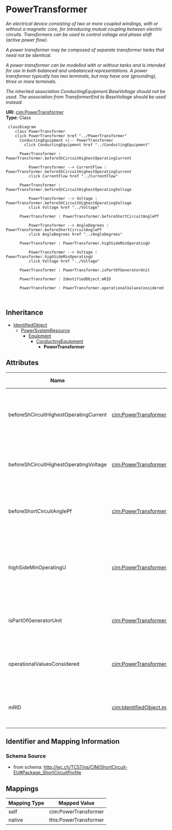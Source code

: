 # PowerTransformer


_An electrical device consisting of  two or more coupled windings, with or without a magnetic core, for introducing mutual coupling between electric circuits. Transformers can be used to control voltage and phase shift (active power flow)._

_A power transformer may be composed of separate transformer tanks that need not be identical._

_A power transformer can be modelled with or without tanks and is intended for use in both balanced and unbalanced representations.   A power transformer typically has two terminals, but may have one (grounding), three or more terminals._

_The inherited association ConductingEquipment.BaseVoltage should not be used.  The association from TransformerEnd to BaseVoltage should be used instead._





**URI**: [cim:PowerTransformer](http://iec.ch/TC57/CIM100#PowerTransformer)<br />
**Type**: Class




```mermaid
 classDiagram
    class PowerTransformer
    click PowerTransformer href "../PowerTransformer"
      ConductingEquipment <|-- PowerTransformer
        click ConductingEquipment href "../ConductingEquipment"
      
      PowerTransformer : PowerTransformer.beforeShCircuitHighestOperatingCurrent
        
          PowerTransformer --> CurrentFlow : PowerTransformer.beforeShCircuitHighestOperatingCurrent
          click CurrentFlow href "../CurrentFlow"
        
      PowerTransformer : PowerTransformer.beforeShCircuitHighestOperatingVoltage
        
          PowerTransformer --> Voltage : PowerTransformer.beforeShCircuitHighestOperatingVoltage
          click Voltage href "../Voltage"
        
      PowerTransformer : PowerTransformer.beforeShortCircuitAnglePf
        
          PowerTransformer --> AngleDegrees : PowerTransformer.beforeShortCircuitAnglePf
          click AngleDegrees href "../AngleDegrees"
        
      PowerTransformer : PowerTransformer.highSideMinOperatingU
        
          PowerTransformer --> Voltage : PowerTransformer.highSideMinOperatingU
          click Voltage href "../Voltage"
        
      PowerTransformer : PowerTransformer.isPartOfGeneratorUnit
        
      PowerTransformer : IdentifiedObject.mRID
        
      PowerTransformer : PowerTransformer.operationalValuesConsidered
        
      
```





## Inheritance
* [IdentifiedObject](IdentifiedObject.md)
    * [PowerSystemResource](PowerSystemResource.md)
        * [Equipment](Equipment.md)
            * [ConductingEquipment](ConductingEquipment.md)
                * **PowerTransformer**



## Attributes


| Name | URI | Cardinality and Range | Description | Inheritance |
| ---  | --- | --- | --- | --- |
| beforeShCircuitHighestOperatingCurrent | [cim:PowerTransformer.beforeShCircuitHighestOperatingCurrent](http://iec.ch/TC57/CIM100#PowerTransformer.beforeShCircuitHighestOperatingCurrent) | 0..1 <br />  [CurrentFlow](CurrentFlow.md)  | The highest operating current (Ib in IEC 60909-0) before short circuit (depen... | direct |
| beforeShCircuitHighestOperatingVoltage | [cim:PowerTransformer.beforeShCircuitHighestOperatingVoltage](http://iec.ch/TC57/CIM100#PowerTransformer.beforeShCircuitHighestOperatingVoltage) | 0..1 <br />  [Voltage](Voltage.md)  | The highest operating voltage (Ub in IEC 60909-0) before short circuit | direct |
| beforeShortCircuitAnglePf | [cim:PowerTransformer.beforeShortCircuitAnglePf](http://iec.ch/TC57/CIM100#PowerTransformer.beforeShortCircuitAnglePf) | 0..1 <br />  [AngleDegrees](AngleDegrees.md)  | The angle of power factor before short circuit (phib in IEC 60909-0) | direct |
| highSideMinOperatingU | [cim:PowerTransformer.highSideMinOperatingU](http://iec.ch/TC57/CIM100#PowerTransformer.highSideMinOperatingU) | 0..1 <br />  [Voltage](Voltage.md)  | The minimum operating voltage (uQmin in IEC 60909-0) at the high voltage side... | direct |
| isPartOfGeneratorUnit | [cim:PowerTransformer.isPartOfGeneratorUnit](http://iec.ch/TC57/CIM100#PowerTransformer.isPartOfGeneratorUnit) | 1 <br />  boolean  | Indicates whether the machine is part of a power station unit | direct |
| operationalValuesConsidered | [cim:PowerTransformer.operationalValuesConsidered](http://iec.ch/TC57/CIM100#PowerTransformer.operationalValuesConsidered) | 0..1 <br />  boolean  | It is used to define if the data (other attributes related to short circuit d... | direct |
| mRID | [cim:IdentifiedObject.mRID](http://iec.ch/TC57/CIM100#IdentifiedObject.mRID) | 1 <br />  string  | Master resource identifier issued by a model authority | [IdentifiedObject](IdentifiedObject.md) |









## Identifier and Mapping Information







### Schema Source


* from schema: http://iec.ch/TC57/ns/CIM/ShortCircuit-EU#Package_ShortCircuitProfile





## Mappings

| Mapping Type | Mapped Value |
| ---  | ---  |
| self | cim:PowerTransformer |
| native | this:PowerTransformer |





